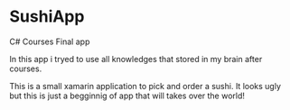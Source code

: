 # SushiApp
C# Courses Final app

In this app i tryed to use all knowledges that stored in my brain after courses.

This is a small xamarin application to pick and order a sushi.
It looks ugly but this is just a begginnig of app that will takes over the world!
